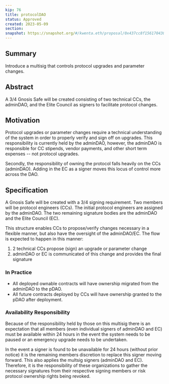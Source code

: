 ```yaml
---
kip: 76
title: protocolDAO
status: Approved
created: 2023-05-09
section: 
snapshot: https://snapshot.org/#/kwenta.eth/proposal/0x437cc8f1561704386dedabe2454294bfc6fd5974327bc3bf1af581cebb5a9d77
---
```


## Summary

Introduce a multisig that controls protocol upgrades and parameter changes.

## Abstract

A 3/4 Gnosis Safe will be created consisting of two technical CCs, the adminDAO, and the Elite Council as signers to facilitate protocol changes.

## Motivation

Protocol upgrades or parameter changes require a technical understanding of the system in order to properly verify and sign off on upgrades. This responsibility is currently held by the adminDAO, however, the adminDAO is responsible for CC stipends, vendor payments, and other short term expenses -- not protocol upgrades.

Secondly, the responsibility of owning the protocol falls heavily on the CCs (adminDAO). Adding in the EC as a signer moves this locus of control more across the DAO.

## Specification

A Gnosis Safe will be created with a 3/4 signing requirement. Two members will be protocol engineers (CCs). The initial protocol engineers are assigned by the adminDAO. The two remaining signature bodies are the adminDAO and the Elite Council (EC).

This structure enables CCs to propose/verify changes necessary in a flexible manner, but also have the oversight of the adminDAO/EC. The flow is expected to happen in this manner:

1. 2 technical CCs propose (sign) an upgrade or parameter change
2. adminDAO or EC is communicated of this change and provides the final signature

### In Practice

- All deployed ownable contracts will have ownership migrated from the adminDAO to the pDAO.
- All future contracts deployed by CCs will have ownership granted to the pDAO after deployment.

### Availability Responsibility

Because of the responsibility held by those on this multisig there is an expectation that all members (even individual signers of adminDAO and EC) must be available within 24 hours in the event the system needs to be paused or an emergency upgrade needs to be undertaken.

In the event a signer is found to be unavailable for 24 hours (without prior notice) it is the remaining members discretion to replace this signer moving forward. This also applies the multsig signers (adminDAO and EC). Therefore, it is the responsibility of these organizations to gather the necessary signatures from their respective signing members or risk protocol ownership rights being revoked.